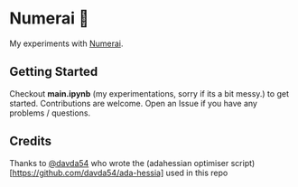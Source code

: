 # Numerai 💸
My experiments with [Numerai](https://numer.ai/tournament). 

## Getting Started
Checkout **main.ipynb** (my experimentations, sorry if its a bit messy.) to get started. Contributions are welcome. Open an Issue if you have any problems / questions.

## Credits
Thanks to [@davda54](https://github.com/davda54) who wrote the (adahessian optimiser script)[https://github.com/davda54/ada-hessia] used in this repo
